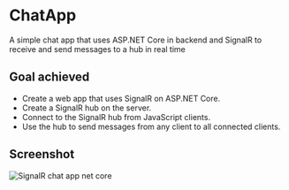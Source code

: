 # ChatApp
A simple chat app that uses ASP.NET Core in backend and SignalR to receive and send messages to a hub in real time

## Goal achieved
* Create a web app that uses SignalR on ASP.NET Core.
* Create a SignalR hub on the server.
* Connect to the SignalR hub from JavaScript clients.
* Use the hub to send messages from any client to all connected clients.

## Screenshot 
![SignalR chat app net core](https://user-images.githubusercontent.com/24621701/43983174-12aa1902-9cf1-11e8-8ad4-80edc41e6621.png)
